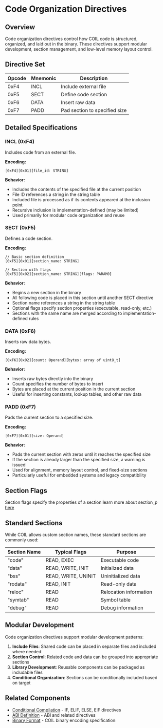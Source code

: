 # Code Organization Directives

## Overview

Code organization directives control how COIL code is structured, organized, and laid out in the binary. These directives support modular development, section management, and low-level memory layout control.

## Directive Set

| Opcode | Mnemonic | Description |
|--------|----------|-------------|
| 0xF4   | INCL     | Include external file |
| 0xF5   | SECT     | Define code section |
| 0xF6   | DATA     | Insert raw data |
| 0xF7   | PADD     | Pad section to specified size |

## Detailed Specifications

### INCL (0xF4)

Includes code from an external file.

**Encoding:**
```
[0xF4][0x01][file_id: STRING]
```

**Behavior:**
- Includes the contents of the specified file at the current position
- File ID references a string in the string table
- Included file is processed as if its contents appeared at the inclusion point
- Recursive inclusion is implementation-defined (may be limited)
- Used primarily for modular code organization and reuse

### SECT (0xF5)

Defines a code section.

**Encoding:**
```
// Basic section definition
[0xF5][0x01][section_name: STRING]

// Section with flags
[0xF5][0x02][section_name: STRING][flags: PARAM0]
```

**Behavior:**
- Begins a new section in the binary
- All following code is placed in this section until another SECT directive
- Section name references a string in the string table
- Optional flags specify section properties (executable, read-only, etc.)
- Sections with the same name are merged according to implementation-defined rules

### DATA (0xF6)

Inserts raw data bytes.

**Encoding:**
```
[0xF6][0x02][count: Operand][bytes: array of uint8_t]
```

**Behavior:**
- Inserts raw bytes directly into the binary
- Count specifies the number of bytes to insert
- Bytes are placed at the current position in the current section
- Useful for inserting constants, lookup tables, and other raw data

### PADD (0xF7)

Pads the current section to a specified size.

**Encoding:**
```
[0xF7][0x01][size: Operand]
```

**Behavior:**
- Pads the current section with zeros until it reaches the specified size
- If the section is already larger than the specified size, a warning is issued
- Used for alignment, memory layout control, and fixed-size sections
- Particularly useful for embedded systems and legacy compatibility

## Section Flags

Section flags specify the properties of a section learn more about section_p [here](./../types/parameters.md#section_p)

## Standard Sections

While COIL allows custom section names, these standard sections are commonly used:

| Section Name | Typical Flags | Purpose |
|--------------|---------------|---------|
| "code"       | READ, EXEC    | Executable code |
| "data"       | READ, WRITE, INIT | Initialized data |
| "bss"        | READ, WRITE, UNINIT | Uninitialized data |
| "rodata"     | READ, INIT    | Read-only data |
| "reloc"      | READ          | Relocation information |
| "symtab"     | READ          | Symbol table |
| "debug"      | READ          | Debug information |

## Modular Development

Code organization directives support modular development patterns:

1. **Include Files**: Shared code can be placed in separate files and included where needed
2. **Section Control**: Related code and data can be grouped into appropriate sections
3. **Library Development**: Reusable components can be packaged as includable files
4. **Conditional Organization**: Sections can be conditionally included based on target

## Related Components

- [Conditional Compilation](./conditional-compilation.md) - IF, ELIF, ELSE, EIF directives
- [ABI Definition](./abi-definition.md) - ABI and related directives
- [Binary Format](../core/binary-format.md) - COIL binary encoding specification